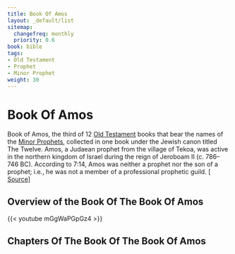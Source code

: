 ```yaml
---
title: Book Of Amos
layout: _default/list
sitemap:
  changefreq: monthly
  priority: 0.6
book: bible
tags:
- Old Testament
- Prophet
- Minor Prophet
weight: 30
---
```

# Book Of Amos
Book of Amos, the third of 12 [Old Testament](/tags/old-testament/) books that bear the names of the [Minor Prophets](/tags/minor-prophet/), collected in one book under the Jewish canon titled The Twelve. Amos, a Judaean prophet from the village of Tekoa, was active in the northern kingdom of Israel during the reign of Jeroboam II (c. 786–746 BC). According to 7:14, Amos was neither a prophet nor the son of a prophet; i.e., he was not a member of a professional prophetic guild. [ [Source](https://www.britannica.com/topic/Book-of-Amos)]

## Overview of the Book Of The Book Of Amos
{{< youtube mGgWaPGpGz4 >}}

## Chapters Of The Book Of The Book Of Amos
